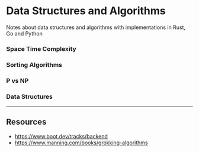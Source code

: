 # Data Structures and Algorithms
Notes about data structures and algorithms with implementations in Rust, Go and Python

### Space Time Complexity

### Sorting Algorithms

### P vs NP

### Data Structures

---
## Resources 
- https://www.boot.dev/tracks/backend
- https://www.manning.com/books/grokking-algorithms
